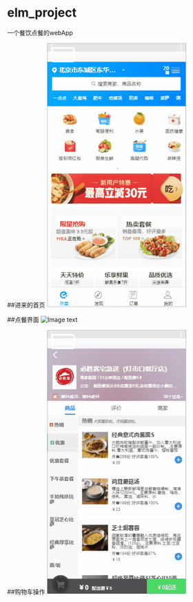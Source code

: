 # elm_project
一个餐饮点餐的webApp

##进来的首页
 ![Image text](move_image/food_home.gif)

##点餐界面
 ![Image text](move_image/food_shop.gif)

##购物车操作
 ![Image text](move_image/food_buyCar.gif)
